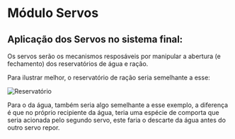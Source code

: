 # Módulo Servos

## Aplicação dos Servos no sistema final:
Os servos serão os mecanismos resposáveis por manipular a abertura (e fechamento) dos reservatórios de água e ração.

Para ilustrar melhor, o reservatório de ração seria semelhante a esse:

![Reservatório](https://cdn.shopify.com/s/files/1/0581/0611/8339/products/product-image-1816725392_1200x1200.jpg?v=1634582680)

Para o da água, também seria algo semelhante a esse exemplo, a diferença é que no próprio recipiente da água, teria uma espécie de comporta que seria acionada pelo segundo servo, este faria o descarte da água antes do outro servo repor.
